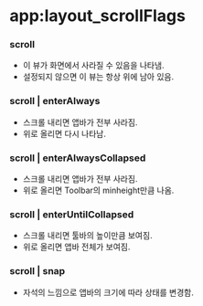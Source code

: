 # app:layout_scrollFlags

### scroll

- 이 뷰가 화면에서 사라질 수 있음을 나타냄.
- 설정되지 않으면 이 뷰는 항상 위에 남아 있음.

### scroll | enterAlways

- 스크롤 내리면 앱바가 전부 사라짐.
- 위로 올리면 다시 나타남.

### scroll | enterAlwaysCollapsed

- 스크롤 내리면 앱바가 전부 사라짐.
- 위로 올리면 Toolbar의 minheight만큼 나옴.

### scroll | enterUntilCollapsed

- 스크롤 내리면 툴바의 높이만큼 보여짐.
- 위로 올리면 앱바 전체가 보여짐.

### scroll | snap

- 자석의 느낌으로 앱바의 크기에 따라 상태를 변경함.
